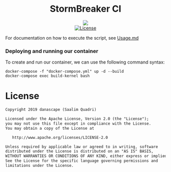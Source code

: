 <h1 align="center">StormBreaker CI</h1>

<p align="center">
   <a href="https://dl.circleci.com/status-badge/redirect/gh/StormBreaker-Infrastructure/stormCI/tree/master"><img src="https://dl.circleci.com/status-badge/img/gh/StormBreaker-Infrastructure/stormCI/tree/master.svg?style=svg"></a><br>
   <a href="https://opensource.org/licenses/Apache-2.0"><img alt="License" src="https://img.shields.io/badge/License-Apache%202.0-blue.svg"/></a>
</p>

For documentation on how to execute the script, see
<a alt="Usage" href="Documentation/Usage.md">Usage.md</a><br>

### Deploying and running our container
To create and run our container, we can use the following command syntax:

```
docker-compose -f "docker-compose.yml" up -d --build
docker-compose exec build-kernel bash
```

# License
```xml
Copyright 2019 danascape (Saalim Quadri)

Licensed under the Apache License, Version 2.0 (the "License");
you may not use this file except in compliance with the License.
You may obtain a copy of the License at

   http://www.apache.org/licenses/LICENSE-2.0

Unless required by applicable law or agreed to in writing, software
distributed under the License is distributed on an "AS IS" BASIS,
WITHOUT WARRANTIES OR CONDITIONS OF ANY KIND, either express or implied.
See the License for the specific language governing permissions and
limitations under the License.
```
